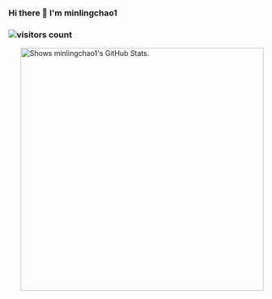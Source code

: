 ### Hi there 👋 I'm minlingchao1


<!-- **minlingchao1/minlingchao1** is a ✨ _special_ ✨ repository because its `README.md` (this file) appears on your GitHub profile.

Here are some ideas to get you started:

- 🔭 I’m currently working on ...
- 🌱 I’m currently learning ...
- 👯 I’m looking to collaborate on ...
- 🤔 I’m looking for help with ...
- 💬 Ask me about ...
- 📫 How to reach me: ...
- 😄 Pronouns: ...
- ⚡ Fun fact: ... -->


### ![visitors count](https://visitors-by-url-pls-dont-use-this-in-your-repo.vercel.app/`minlingchao1`-github-readme)
<picture>
  <source media="(prefers-color-scheme: dark)" srcset="https://github-stats.liuli.lol/api?username=minlingchao1&theme=vue-dark&show_icons=true&include_all_commits=true&count_private=true">
<img alt="Shows minlingchao1's GitHub Stats." align="right" width="480px" src="https://camo.githubusercontent.com/d6d24dfc20878f1369a17a68c6448d313978e9f10b62b75c406175bb216b3d22/68747470733a2f2f6769746875622d73746174732e6c69756c692e6c6f6c2f6170693f757365726e616d653d737469636b7963616e6479267468656d653d7675652673686f775f69636f6e733d7472756526696e636c7564655f616c6c5f636f6d6d6974733d7472756526636f756e745f707269766174653d74727565"  data-canonical-src="https://github-stats.liuli.lol/api?username=minlingchao1&amp;theme=vue&amp;show_icons=true&amp;include_all_commits=true&amp;count_private=true" style="visibility:visible;max-width:100%;">
</picture>

